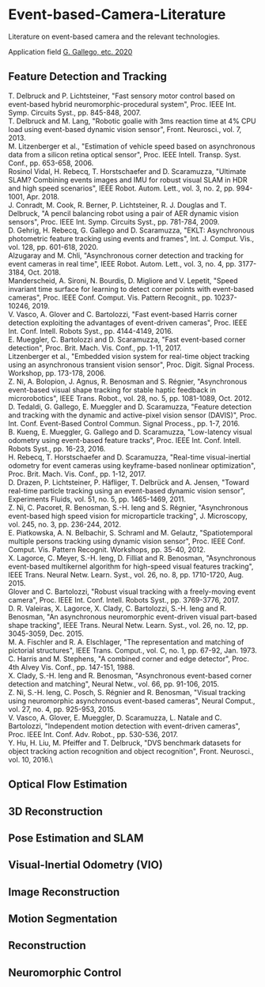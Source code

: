 # Event-based-Camera-Literature
Literature on event-based camera and the relevant technologies. 


Application field [G. Gallego, etc. 2020](https://ieeexplore.ieee.org/document/9138762) 
## Feature Detection and Tracking
T. Delbruck and P. Lichtsteiner, "Fast sensory motor control based on event-based hybrid neuromorphic-procedural system", Proc. IEEE Int. Symp. Circuits Syst., pp. 845-848, 2007.\
T. Delbruck and M. Lang, "Robotic goalie with 3ms reaction time at 4% CPU load using event-based dynamic vision sensor", Front. Neurosci., vol. 7, 2013.\
M. Litzenberger et al., "Estimation of vehicle speed based on asynchronous data from a silicon retina optical sensor", Proc. IEEE Intell. Transp. Syst. Conf., pp. 653-658, 2006.\
Rosinol Vidal, H. Rebecq, T. Horstschaefer and D. Scaramuzza, "Ultimate SLAM? Combining events images and IMU for robust visual SLAM in HDR and high speed scenarios", IEEE Robot. Autom. Lett., vol. 3, no. 2, pp. 994-1001, Apr. 2018.\
J. Conradt, M. Cook, R. Berner, P. Lichtsteiner, R. J. Douglas and T. Delbruck, "A pencil balancing robot using a pair of AER dynamic vision sensors", Proc. IEEE Int. Symp. Circuits Syst., pp. 781-784, 2009.\
D. Gehrig, H. Rebecq, G. Gallego and D. Scaramuzza, "EKLT: Asynchronous photometric feature tracking using events and frames", Int. J. Comput. Vis., vol. 128, pp. 601-618, 2020.\
Alzugaray and M. Chli, "Asynchronous corner detection and tracking for event cameras in real time", IEEE Robot. Autom. Lett., vol. 3, no. 4, pp. 3177-3184, Oct. 2018.\
Manderscheid, A. Sironi, N. Bourdis, D. Migliore and V. Lepetit, "Speed invariant time surface for learning to detect corner points with event-based cameras", Proc. IEEE Conf. Comput. Vis. Pattern Recognit., pp. 10237-10246, 2019.\
V. Vasco, A. Glover and C. Bartolozzi, "Fast event-based Harris corner detection exploiting the advantages of event-driven cameras", Proc. IEEE Int. Conf. Intell. Robots Syst., pp. 4144-4149, 2016.\
E. Mueggler, C. Bartolozzi and D. Scaramuzza, "Fast event-based corner detection", Proc. Brit. Mach. Vis. Conf., pp. 1-11, 2017.\
Litzenberger et al., "Embedded vision system for real-time object tracking using an asynchronous transient vision sensor", Proc. Digit. Signal Process. Workshop, pp. 173-178, 2006.\
Z. Ni, A. Bolopion, J. Agnus, R. Benosman and S. Régnier, "Asynchronous event-based visual shape tracking for stable haptic feedback in microrobotics", IEEE Trans. Robot., vol. 28, no. 5, pp. 1081-1089, Oct. 2012.\
D. Tedaldi, G. Gallego, E. Mueggler and D. Scaramuzza, "Feature detection and tracking with the dynamic and active-pixel vision sensor (DAVIS)", Proc. Int. Conf. Event-Based Control Commun. Signal Process., pp. 1-7, 2016.\
B. Kueng, E. Mueggler, G. Gallego and D. Scaramuzza, "Low-latency visual odometry using event-based feature tracks", Proc. IEEE Int. Conf. Intell. Robots Syst., pp. 16-23, 2016.\
H. Rebecq, T. Horstschaefer and D. Scaramuzza, "Real-time visual-inertial odometry for event cameras using keyframe-based nonlinear optimization", Proc. Brit. Mach. Vis. Conf., pp. 1-12, 2017.\
D. Drazen, P. Lichtsteiner, P. Häfliger, T. Delbrück and A. Jensen, "Toward real-time particle tracking using an event-based dynamic vision sensor", Experiments Fluids, vol. 51, no. 5, pp. 1465-1469, 2011.\
Z. Ni, C. Pacoret, R. Benosman, S.-H. Ieng and S. Régnier, "Asynchronous event-based high speed vision for microparticle tracking", J. Microscopy, vol. 245, no. 3, pp. 236-244, 2012.\
E. Piatkowska, A. N. Belbachir, S. Schraml and M. Gelautz, "Spatiotemporal multiple persons tracking using dynamic vision sensor", Proc. IEEE Conf. Comput. Vis. Pattern Recognit. Workshops, pp. 35-40, 2012.\
X. Lagorce, C. Meyer, S.-H. Ieng, D. Filliat and R. Benosman, "Asynchronous event-based multikernel algorithm for high-speed visual features tracking", IEEE Trans. Neural Netw. Learn. Syst., vol. 26, no. 8, pp. 1710-1720, Aug. 2015.\
Glover and C. Bartolozzi, "Robust visual tracking with a freely-moving event camera", Proc. IEEE Int. Conf. Intell. Robots Syst., pp. 3769-3776, 2017.\
D. R. Valeiras, X. Lagorce, X. Clady, C. Bartolozzi, S.-H. Ieng and R. Benosman, "An asynchronous neuromorphic event-driven visual part-based shape tracking", IEEE Trans. Neural Netw. Learn. Syst., vol. 26, no. 12, pp. 3045-3059, Dec. 2015.\
M. A. Fischler and R. A. Elschlager, "The representation and matching of pictorial structures", IEEE Trans. Comput., vol. C, no. 1, pp. 67-92, Jan. 1973.\
C. Harris and M. Stephens, "A combined corner and edge detector", Proc. 4th Alvey Vis. Conf., pp. 147-151, 1988.\
X. Clady, S.-H. Ieng and R. Benosman, "Asynchronous event-based corner detection and matching", Neural Netw., vol. 66, pp. 91-106, 2015.\
Z. Ni, S.-H. Ieng, C. Posch, S. Régnier and R. Benosman, "Visual tracking using neuromorphic asynchronous event-based cameras", Neural Comput., vol. 27, no. 4, pp. 925-953, 2015.\
V. Vasco, A. Glover, E. Mueggler, D. Scaramuzza, L. Natale and C. Bartolozzi, "Independent motion detection with event-driven cameras", Proc. IEEE Int. Conf. Adv. Robot., pp. 530-536, 2017.\
Y. Hu, H. Liu, M. Pfeiffer and T. Delbruck, "DVS benchmark datasets for object tracking action recognition and object recognition", Front. Neurosci., vol. 10, 2016.\

## Optical Flow Estimation

## 3D Reconstruction

## Pose Estimation and SLAM

## Visual-Inertial Odometry (VIO)

## Image Reconstruction

## Motion Segmentation

## Reconstruction

## Neuromorphic Control
